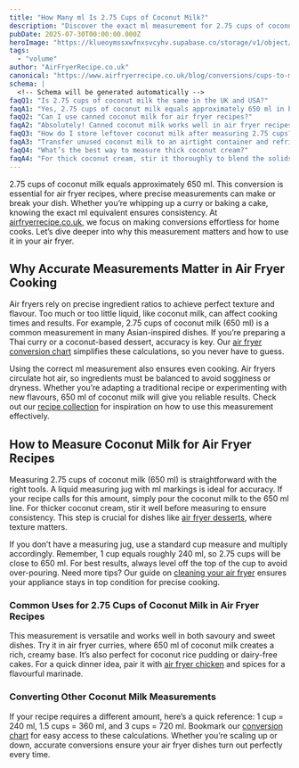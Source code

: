 ```yaml
---
title: "How Many ml Is 2.75 Cups of Coconut Milk?"
description: "Discover the exact ml measurement for 2.75 cups of coconut milk with our easy conversion guide. Perfect for air fryer recipes!"
pubDate: 2025-07-30T00:00:00.000Z
heroImage: "https://klueoymssxwfnxsvcyhv.supabase.co/storage/v1/object/public/Shmucket/how-many-ml-is-2-75-cups-of-coconut-milk.webp"
tags:
  - "volume"
author: "AirFryerRecipe.co.uk"
canonical: "https://www.airfryerrecipe.co.uk/blog/conversions/cups-to-ml/how-many-ml-is-2-75-cups-of-coconut-milk"
schema: |
  <!-- Schema will be generated automatically -->
faqQ1: "Is 2.75 cups of coconut milk the same in the UK and USA?"
faqA1: "Yes, 2.75 cups of coconut milk equals approximately 650 ml in both the UK and USA. While cup sizes can vary slightly by country, the ml measurement remains consistent for liquids like coconut milk. Always use a measuring jug for precision."
faqQ2: "Can I use canned coconut milk for air fryer recipes?"
faqA2: "Absolutely! Canned coconut milk works well in air fryer recipes. Just shake or stir it well before measuring out 2.75 cups (650 ml). The rich, creamy texture enhances curries, desserts, and marinades. For lighter recipes, you can dilute it with water."
faqQ3: "How do I store leftover coconut milk after measuring 2.75 cups?"
faqA3: "Transfer unused coconut milk to an airtight container and refrigerate for up to 4 days. Alternatively, freeze it in ice cube trays for portioned use. Thaw before adding to your next air fryer dish. Always check for freshness before reusing."
faqQ4: "What’s the best way to measure thick coconut cream?"
faqA4: "For thick coconut cream, stir it thoroughly to blend the solids and liquid before measuring. Use a spoon to level off 2.75 cups (650 ml) for accuracy. If the recipe calls for a thinner consistency, you can dilute it with a bit of water."
---
```

<p>2.75 cups of coconut milk equals approximately 650 ml. This conversion is essential for air fryer recipes, where precise measurements can make or break your dish. Whether you’re whipping up a curry or baking a cake, knowing the exact ml equivalent ensures consistency. At <a href=https://www.airfryerrecipe.co.uk/>airfryerrecipe.co.uk</a>, we focus on making conversions effortless for home cooks. Let’s dive deeper into why this measurement matters and how to use it in your air fryer.</p>

<h2>Why Accurate Measurements Matter in Air Fryer Cooking</h2>
<p>Air fryers rely on precise ingredient ratios to achieve perfect texture and flavour. Too much or too little liquid, like coconut milk, can affect cooking times and results. For example, 2.75 cups of coconut milk (650 ml) is a common measurement in many Asian-inspired dishes. If you’re preparing a Thai curry or a coconut-based dessert, accuracy is key. Our <a href=https://www.airfryerrecipe.co.uk/air-fryer-conversion-chart>air fryer conversion chart</a> simplifies these calculations, so you never have to guess.</p>
<p>Using the correct ml measurement also ensures even cooking. Air fryers circulate hot air, so ingredients must be balanced to avoid sogginess or dryness. Whether you’re adapting a traditional recipe or experimenting with new flavours, 650 ml of coconut milk will give you reliable results. Check out our <a href=https://www.airfryerrecipe.co.uk/recipes>recipe collection</a> for inspiration on how to use this measurement effectively.</p>

<h2>How to Measure Coconut Milk for Air Fryer Recipes</h2>
<p>Measuring 2.75 cups of coconut milk (650 ml) is straightforward with the right tools. A liquid measuring jug with ml markings is ideal for accuracy. If your recipe calls for this amount, simply pour the coconut milk to the 650 ml line. For thicker coconut cream, stir it well before measuring to ensure consistency. This step is crucial for dishes like <a href=https://www.airfryerrecipe.co.uk/recipe-category/dessert>air fryer desserts</a>, where texture matters.</p>
<p>If you don’t have a measuring jug, use a standard cup measure and multiply accordingly. Remember, 1 cup equals roughly 240 ml, so 2.75 cups will be close to 650 ml. For best results, always level off the top of the cup to avoid over-pouring. Need more tips? Our guide on <a href=https://www.airfryerrecipe.co.uk/air-fryer-cleaner>cleaning your air fryer</a> ensures your appliance stays in top condition for precise cooking.</p>

<h3>Common Uses for 2.75 Cups of Coconut Milk in Air Fryer Recipes</h3>
<p>This measurement is versatile and works well in both savoury and sweet dishes. Try it in air fryer curries, where 650 ml of coconut milk creates a rich, creamy base. It’s also perfect for coconut rice pudding or dairy-free cakes. For a quick dinner idea, pair it with <a href=https://www.airfryerrecipe.co.uk/recipe-category/chicken>air fryer chicken</a> and spices for a flavourful marinade.</p>

<h3>Converting Other Coconut Milk Measurements</h3>
<p>If your recipe requires a different amount, here’s a quick reference: 1 cup = 240 ml, 1.5 cups = 360 ml, and 3 cups = 720 ml. Bookmark our <a href=https://www.airfryerrecipe.co.uk/air-fryer-conversion-chart>conversion chart</a> for easy access to these calculations. Whether you’re scaling up or down, accurate conversions ensure your air fryer dishes turn out perfectly every time.</p>
